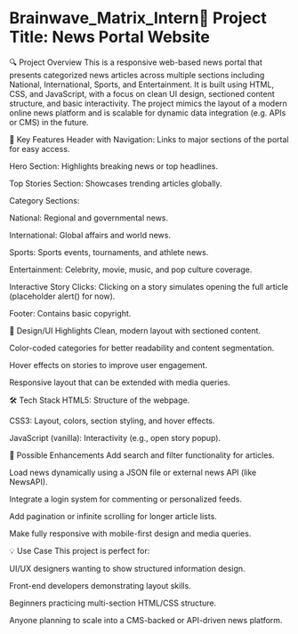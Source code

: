 # Brainwave_Matrix_Intern📰 Project Title: News Portal Website
🔍 Project Overview
This is a responsive web-based news portal that presents categorized news articles across multiple sections including National, International, Sports, and Entertainment. It is built using HTML, CSS, and JavaScript, with a focus on clean UI design, sectioned content structure, and basic interactivity. The project mimics the layout of a modern online news platform and is scalable for dynamic data integration (e.g. APIs or CMS) in the future.

🎯 Key Features
Header with Navigation: Links to major sections of the portal for easy access.

Hero Section: Highlights breaking news or top headlines.

Top Stories Section: Showcases trending articles globally.

Category Sections:

National: Regional and governmental news.

International: Global affairs and world news.

Sports: Sports events, tournaments, and athlete news.

Entertainment: Celebrity, movie, music, and pop culture coverage.

Interactive Story Clicks: Clicking on a story simulates opening the full article (placeholder alert() for now).

Footer: Contains basic copyright.

🎨 Design/UI Highlights
Clean, modern layout with sectioned content.

Color-coded categories for better readability and content segmentation.

Hover effects on stories to improve user engagement.

Responsive layout that can be extended with media queries.

🛠️ Tech Stack
HTML5: Structure of the webpage.

CSS3: Layout, colors, section styling, and hover effects.

JavaScript (vanilla): Interactivity (e.g., open story popup).

🔧 Possible Enhancements
Add search and filter functionality for articles.

Load news dynamically using a JSON file or external news API (like NewsAPI).

Integrate a login system for commenting or personalized feeds.

Add pagination or infinite scrolling for longer article lists.

Make fully responsive with mobile-first design and media queries.

💡 Use Case
This project is perfect for:

UI/UX designers wanting to show structured information design.

Front-end developers demonstrating layout skills.

Beginners practicing multi-section HTML/CSS structure.

Anyone planning to scale into a CMS-backed or API-driven news platform.
